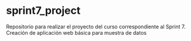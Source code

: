 # sprint7_project
Repositorio para realizar el proyecto del curso correspondiente al Sprint 7. Creación de aplicación web básica para muestra de datos
